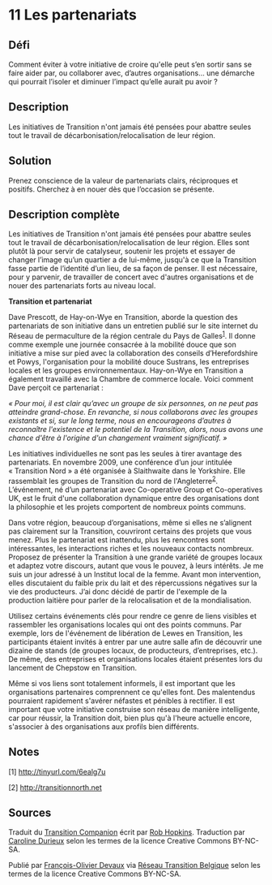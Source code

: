 # 11 Les partenariats 

## Défi
Comment éviter à votre initiative de croire qu'elle peut s’en sortir sans se faire aider par, ou collaborer avec, d’autres organisations... une démarche qui pourrait l’isoler et diminuer l’impact qu’elle aurait pu avoir ?

## Description
Les initiatives de Transition n'ont jamais été pensées pour abattre seules tout le travail de décarbonisation/relocalisation de leur région. 

## Solution
Prenez conscience de la valeur de partenariats clairs, réciproques et positifs. Cherchez à en nouer dès que l’occasion se présente. 

## Description complète
Les initiatives de Transition n'ont jamais été pensées pour abattre seules tout le travail de décarbonisation/relocalisation de leur région. Elles sont plutôt là pour servir de catalyseur, soutenir les projets et essayer de changer l’image qu’un quartier a de lui-même, jusqu'à ce que la Transition fasse partie de l’identité d’un lieu, de sa façon de penser. Il est nécessaire, pour y parvenir, de travailler de concert avec d'autres organisations et de nouer des partenariats forts au niveau local. 

**Transition et partenariat**

Dave Prescott, de Hay-on-Wye en Transition, aborde la question des partenariats de son initiative dans un entretien publié sur le site internet du Réseau de permaculture de la région centrale du Pays de Galles<sup>[1](#note)</sup>. Il donne comme exemple une journée consacrée à la mobilité douce que son initiative a mise sur pied avec la collaboration des conseils d’Herefordshire et Powys, l'organisation pour la mobilité douce Sustrans, les entreprises locales et les groupes environnementaux. Hay-on-Wye en Transition a également travaillé avec la Chambre de commerce locale. Voici comment Dave perçoit ce partenariat :

_« Pour moi, il est clair qu’avec un groupe de six personnes, on ne peut pas atteindre grand-chose. En revanche, si nous collaborons avec les groupes existants et si, sur le long terme, nous en encourageons d’autres à reconnaître l'existence et le potentiel de la Transition, alors, nous avons une chance d'être à l'origine d'un changement vraiment significatif. »_

Les initiatives individuelles ne sont pas les seules à tirer avantage des partenariats. En novembre 2009, une conférence d’un jour intitulée « Transition Nord » a été organisée à Slaithwaite dans le Yorkshire. Elle rassemblait les groupes de Transition du nord de l'Angleterre<sup>[2](#note)</sup>. L’événement, né d’un partenariat avec Co-operative Group et Co-operatives UK, est le fruit d'une collaboration dynamique entre des organisations dont la philosophie et les projets comportent de nombreux points communs.

Dans votre région, beaucoup d’organisations, même si elles ne s’alignent pas clairement sur la Transition, couvriront certains des projets que vous menez. Plus le partenariat est inattendu, plus les rencontres sont intéressantes, les interactions riches et les nouveaux contacts nombreux. Proposez de présenter la Transition à une grande variété de groupes locaux et adaptez votre discours, autant que vous le pouvez, à leurs intérêts. Je me suis un jour adressé à un Institut local de la femme. Avant mon intervention, elles discutaient du faible prix du lait et des répercussions négatives sur la vie des producteurs. J’ai donc décidé de partir de l'exemple de la production laitière pour parler de la relocalisation et de la mondialisation.

Utilisez certains événements clés pour rendre ce genre de liens visibles et rassembler les organisations locales qui ont des points communs. Par exemple, lors de l'événement de libération de Lewes en Transition, les participants étaient invités à entrer par une autre salle afin de découvrir une dizaine de stands (de groupes locaux, de producteurs, d’entreprises, etc.). De même, des entreprises et organisations locales étaient présentes lors du lancement de Chepstow en Transition.

Même si vos liens sont totalement informels, il est important que les organisations partenaires comprennent ce qu'elles font. Des malentendus pourraient rapidement s'avérer néfastes et pénibles à rectifier. Il est important que votre initiative construise son réseau de manière intelligente, car pour réussir, la Transition doit, bien plus qu'à l'heure actuelle encore, s'associer à des organisations aux profils bien différents. 

<a id="note"> </a>
## Notes

[1]  http://tinyurl.com/6ealg7u

[2] http://transitionnorth.net

## Sources
Traduit du [Transition Companion](https://www.transitionnetwork.org/transition-companion) écrit par [Rob Hopkins](https://www.transitionnetwork.org/about/people/staff-and-key-contributors). Traduction par [Caroline Durieux](http://www.reseautransition.be/articles/author/caroline-durieux/) selon les termes de la licence Creative Commons BY-NC-SA.

Publié par [François-Olivier Devaux](mailto:francois@reseautransition.be) via [Réseau Transition Belgique](http://www.reseautransition.be/) selon les termes de la licence Creative Commons BY-NC-SA.
